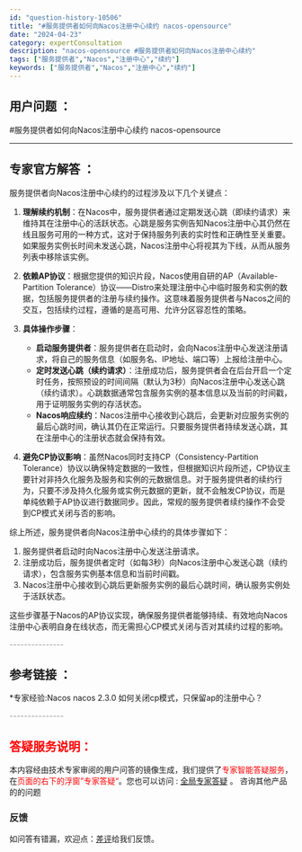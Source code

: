 ```yaml
---
id: "question-history-10506"
title: "#服务提供者如何向Nacos注册中心续约 nacos-opensource"
date: "2024-04-23"
category: expertConsultation
description: "nacos-opensource #服务提供者如何向Nacos注册中心续约"
tags: ["服务提供者","Nacos","注册中心","续约"]
keywords: ["服务提供者","Nacos","注册中心","续约"]
---
```


## 用户问题 ： 
 #服务提供者如何向Nacos注册中心续约 nacos-opensource 

---------------
## 专家官方解答 ：

服务提供者向Nacos注册中心续约的过程涉及以下几个关键点：

1. **理解续约机制**：在Nacos中，服务提供者通过定期发送心跳（即续约请求）来维持其在注册中心的活跃状态。心跳是服务实例告知Nacos注册中心其仍然在线且服务可用的一种方式，这对于保持服务列表的实时性和正确性至关重要。如果服务实例长时间未发送心跳，Nacos注册中心将视其为下线，从而从服务列表中移除该实例。

2. **依赖AP协议**：根据您提供的知识片段，Nacos使用自研的AP（Available-Partition Tolerance）协议——Distro来处理注册中心中临时服务和实例的数据，包括服务提供者的注册与续约操作。这意味着服务提供者与Nacos之间的交互，包括续约过程，遵循的是高可用、允许分区容忍性的策略。

3. **具体操作步骤**：
   - **启动服务提供者**：服务提供者在启动时，会向Nacos注册中心发送注册请求，将自己的服务信息（如服务名、IP地址、端口等）上报给注册中心。
   - **定时发送心跳（续约请求）**：注册成功后，服务提供者会在后台开启一个定时任务，按照预设的时间间隔（默认为3秒）向Nacos注册中心发送心跳（续约请求）。心跳数据通常包含服务实例的基本信息以及当前的时间戳，用于证明服务实例的存活状态。
   - **Nacos响应续约**：Nacos注册中心接收到心跳后，会更新对应服务实例的最后心跳时间，确认其仍在正常运行。只要服务提供者持续发送心跳，其在注册中心的注册状态就会保持有效。

4. **避免CP协议影响**：虽然Nacos同时支持CP（Consistency-Partition Tolerance）协议以确保特定数据的一致性，但根据知识片段所述，CP协议主要针对非持久化服务及服务和实例的元数据信息。对于服务提供者的续约行为，只要不涉及持久化服务或实例元数据的更新，就不会触发CP协议，而是单纯依赖于AP协议进行数据同步。因此，常规的服务提供者续约操作不会受到CP模式关闭与否的影响。

综上所述，服务提供者向Nacos注册中心续约的具体步骤如下：

1. 服务提供者启动时向Nacos注册中心发送注册请求。
2. 注册成功后，服务提供者定时（如每3秒）向Nacos注册中心发送心跳（续约请求），包含服务实例基本信息和当前时间戳。
3. Nacos注册中心接收到心跳后更新服务实例的最后心跳时间，确认服务实例处于活跃状态。

这些步骤基于Nacos的AP协议实现，确保服务提供者能够持续、有效地向Nacos注册中心表明自身在线状态，而无需担心CP模式关闭与否对其续约过程的影响。


<font color="#949494">---------------</font> 


## 参考链接 ：

*专家经验:Nacos nacos 2.3.0 如何关闭cp模式，只保留ap的注册中心？ 


 <font color="#949494">---------------</font> 
 


## <font color="#FF0000">答疑服务说明：</font> 

本内容经由技术专家审阅的用户问答的镜像生成，我们提供了<font color="#FF0000">专家智能答疑服务</font>，在<font color="#FF0000">页面的右下的浮窗”专家答疑“</font>。您也可以访问 : [全局专家答疑](https://opensource.alibaba.com/chatBot) 。 咨询其他产品的的问题

### 反馈
如问答有错漏，欢迎点：[差评](https://ai.nacos.io/user/feedbackByEnhancerGradePOJOID?enhancerGradePOJOId=11666)给我们反馈。
